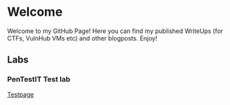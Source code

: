 # Welcome

Welcome to my GitHub Page! Here you can find my published WriteUps (for CTFs, VulnHub VMs etc) and other blogposts. Enjoy!

## Labs
### PenTestIT Test lab
[Testpage](/testpage.md)

